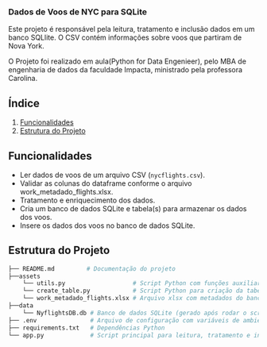 ### Dados de Voos de NYC para SQLite

Este projeto é responsável pela leitura, tratamento e inclusão dados em um banco SQLlite. O CSV  contém informações sobre voos que partiram de Nova York.

O Projeto foi realizado em aula(Python for Data Engenieer), pelo MBA de engenharia de dados da faculdade Impacta, ministrado pela professora Carolina.

## Índice

1. [Funcionalidades](#funcionalidades)
2. [Estrutura do Projeto](#estrutura-do-projeto)

## Funcionalidades

- Ler dados de voos de um arquivo CSV (`nycflights.csv`).
- Validar as colunas do dataframe conforme o arquivo work_metadado_flights.xlsx.
- Tratamento e enriquecimento dos dados.
- Cria um banco de dados SQLite e tabela(s) para armazenar os dados dos voos.
- Insere os dados dos voos no banco de dados SQLite.

## Estrutura do Projeto

```bash
├── README.md         # Documentação do projeto
├──assets
    └── utils.py                   # Script Python com funções auxiliares para o app.py
    └── create_table.py            # Script Python para criação da tabela nyflights no banco NyflightsDb
    └── work_metadado_flights.xlsx # Arquivo xlsx com metadados do banco NyflightsDb
├──data
    └── NyflightsDB.db # Banco de dados SQLite (gerado após rodar o script)
├── .env               # Arquivo de configuração com variáveis de ambiente
├── requirements.txt   # Dependências Python
└── app.py             # Script principal para leitura, tratamento e inserção de dados no SQL Lite

```
